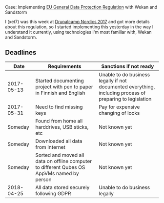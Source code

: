 Case: Implementing [EU General Data Protection Regulation](https://en.wikipedia.org/wiki/General_Data_Protection_Regulation) with Wekan and Sandstorm

I (xet7) was this week at [Drupalcamp Nordics 2017](http://www.drupalcampnordics.com) and got more details about this regulation, so I started implementing this yesterday in the way I understand it currently, using technologies I'm most familiar with, Wekan and Sandstorm.

## Deadlines

Date | Requirements | Sanctions if not ready
------------ | ------------- | ------------
2017-05-13 | Started documenting project with pen to paper in Finnish and English | Unable to do business legally if not documented everything, including process of preparing to legislation
2017-05-31 | Need to find missing keys | Pay for expensive changing of locks
Someday | Found from home all harddrives, USB sticks, etc | Not known yet
Someday | Downloaded all data from Internet | Not known yet
Someday | Sorted and moved all data on offline computer to different Qubes OS AppVMs named by person | Not known yet
2018-04-25 | All data stored securely following GDPR | Unable to do business legally